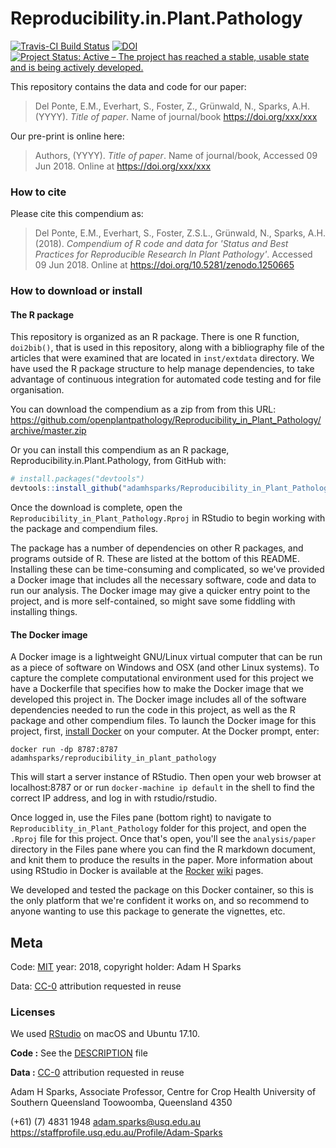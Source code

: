 
<!-- README.md is generated from README.Rmd. Please edit that file -->
Reproducibility.in.Plant.Pathology
==================================

[![Travis-CI Build Status](https://travis-ci.org/openplantpathology/Reproducibility_in_Plant_Pathology.svg?branch=master)](https://travis-ci.org/openplantpathology/Reproducibility_in_Plant_Pathology) [![DOI](https://zenodo.org/badge/62676177.svg)](https://zenodo.org/badge/latestdoi/62676177) [![Project Status: Active – The project has reached a stable, usable state and is being actively developed.](http://www.repostatus.org/badges/latest/active.svg)](http://www.repostatus.org/#active)

This repository contains the data and code for our paper:

> Del Ponte, E.M., Everhart, S., Foster, Z., Grünwald, N., Sparks, A.H. (YYYY). *Title of paper*. Name of journal/book <https://doi.org/xxx/xxx>

Our pre-print is online here:

> Authors, (YYYY). *Title of paper*. Name of journal/book, Accessed 09 Jun 2018. Online at <https://doi.org/xxx/xxx>

### How to cite

Please cite this compendium as:

> Del Ponte, E.M., Everhart, S., Foster, Z.S.L., Grünwald, N., Sparks, A.H. (2018). *Compendium of R code and data for 'Status and Best Practices for Reproducible Research In Plant Pathology'*. Accessed 09 Jun 2018. Online at <https://doi.org/10.5281/zenodo.1250665>

### How to download or install

#### The R package

This repository is organized as an R package. There is one R function, `doi2bib()`, that is used in this repository, along with a bibliography file of the articles that were examined that are located in `inst/extdata` directory. We have used the R package structure to help manage dependencies, to take advantage of continuous integration for automated code testing and for file organisation.

You can download the compendium as a zip from from this URL: <https://github.com/openplantpathology/Reproducibility_in_Plant_Pathology/archive/master.zip>

Or you can install this compendium as an R package, Reproducibility.in.Plant.Pathology, from GitHub with:

``` r
# install.packages("devtools")
devtools::install_github("adamhsparks/Reproducibility_in_Plant_Pathology")
```

Once the download is complete, open the `Reproducibility_in_Plant_Pathology.Rproj` in RStudio to begin working with the package and compendium files.

The package has a number of dependencies on other R packages, and programs outside of R. These are listed at the bottom of this README. Installing these can be time-consuming and complicated, so we've provided a Docker image that includes all the necessary software, code and data to run our analysis. The Docker image may give a quicker entry point to the project, and is more self-contained, so might save some fiddling with installing things.

#### The Docker image

A Docker image is a lightweight GNU/Linux virtual computer that can be run as a piece of software on Windows and OSX (and other Linux systems). To capture the complete computational environment used for this project we have a Dockerfile that specifies how to make the Docker image that we developed this project in. The Docker image includes all of the software dependencies needed to run the code in this project, as well as the R package and other compendium files. To launch the Docker image for this project, first, [install Docker](https://docs.docker.com/installation/) on your computer. At the Docker prompt, enter:

    docker run -dp 8787:8787 adamhsparks/reproducibility_in_plant_pathology

This will start a server instance of RStudio. Then open your web browser at localhost:8787 or or run `docker-machine ip default` in the shell to find the correct IP address, and log in with rstudio/rstudio.

Once logged in, use the Files pane (bottom right) to navigate to `Reproduciblity_in_Plant_Pathology` folder for this project, and open the `.Rproj` file for this project. Once that's open, you'll see the `analysis/paper` directory in the Files pane where you can find the R markdown document, and knit them to produce the results in the paper. More information about using RStudio in Docker is available at the [Rocker](https://github.com/rocker-org) [wiki](https://github.com/rocker-org/rocker/wiki/Using-the-RStudio-image) pages.

We developed and tested the package on this Docker container, so this is the only platform that we're confident it works on, and so recommend to anyone wanting to use this package to generate the vignettes, etc.

Meta
----

Code: [MIT](http://opensource.org/licenses/MIT) year: 2018, copyright holder: Adam H Sparks

Data: [CC-0](http://creativecommons.org/publicdomain/zero/1.0/) attribution requested in reuse

### Licenses

We used [RStudio](http://www.rstudio.com/products/rstudio/) on macOS and Ubuntu 17.10.

**Code :** See the [DESCRIPTION](DESCRIPTION) file

**Data :** [CC-0](http://creativecommons.org/publicdomain/zero/1.0/) attribution requested in reuse

Adam H Sparks, Associate Professor, Centre for Crop Health
University of Southern Queensland
Toowoomba, Queensland 4350

(+61) (7) 4831 1948 <adam.sparks@usq.edu.au> <https://staffprofile.usq.edu.au/Profile/Adam-Sparks>
